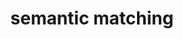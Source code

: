 ---
layout: page
title: semantic matching
description: A simple Keras implementation of MatchPyramid model for semantic matching.
img: assets/img/text_matching.png
redirect: https://github.com/wyu-du/MatchPyramid-for-semantic-matching
importance: 5
category: work
---